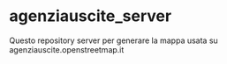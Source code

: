 # agenziauscite_server
Questo repository server per generare la mappa usata su agenziauscite.openstreetmap.it
